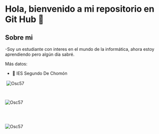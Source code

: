 <h1 aling="center">Hola, bienvenido a mi repositorio en Git Hub 👋</h1>

<h2>Sobre mi</h2>

-Soy un estudiante con interes en el mundo de la informática, ahora estoy aprendiendo pero algún día sabré.

Más datos:

- 🏫 IES Segundo De Chomón


<p>&nbsp;<img align="center" src="https://github-readme-stats.vercel.app/api?username=osc57&theme=dark&show_icons=false&locale=en&bg_color=0d1117&text_color=808080&repo=convoychat"
    alt="Osc57" /></p>
<br>

<p><img align="center"
    src="https://github-readme-stats.vercel.app/api/top-langs?username=osc57&show_icons=true&locale=en&bg_color=0d1117&layout=compact"
    alt="Osc57" 
    bg_color=#808080/></p>
<br>
<br>
<p><img align="center"
       src="https://github-readme-stats.vercel.app/api/top-langs/?username=osc57&theme=dark&hide_border=false&include_all_commits=false&count_private=false&layout=compact"
       alt="Osc57"
       bg_color=#808080></p>

<br />
